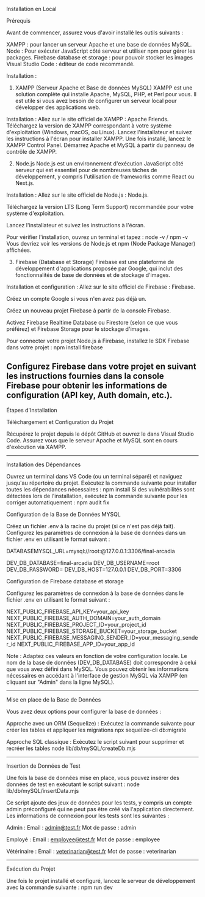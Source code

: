 Installation en Local

Prérequis

Avant de commencer, assurez vous d'avoir installé les outils suivants :

XAMPP : pour lancer un serveur Apache et une base de données MySQL.
Node : Pour exécuter JavaScript côté serveur et utiliser npm pour gérer les packages.
Firebase database et storage : pour pouvoir stocker les images
Visual Studio Code : éditeur de code recommandé. 

Installation :

1. XAMPP (Serveur Apache et Base de données MySQL)
XAMPP est une solution complète qui installe Apache, MySQL, PHP, et Perl pour vous. Il est utile si vous avez besoin de configurer un serveur local pour développer des applications web.

Installation :
Allez sur le site officiel de XAMPP : Apache Friends.
Téléchargez la version de XAMPP correspondant à votre système d'exploitation (Windows, macOS, ou Linux).
Lancez l'installateur et suivez les instructions à l'écran pour installer XAMPP.
Une fois installé, lancez le XAMPP Control Panel.
Démarrez Apache et MySQL à partir du panneau de contrôle de XAMPP.

2. Node.js
Node.js est un environnement d'exécution JavaScript côté serveur qui est essentiel pour de nombreuses tâches de développement, y compris l'utilisation de frameworks comme React ou Next.js.

Installation :
Allez sur le site officiel de Node.js : Node.js.

Téléchargez la version LTS (Long Term Support) recommandée pour votre système d'exploitation.

Lancez l'installateur et suivez les instructions à l'écran.

Pour vérifier l'installation, ouvrez un terminal et tapez : node -v /  npm -v
Vous devriez voir les versions de Node.js et npm (Node Package Manager) affichées.

3. Firebase (Database et Storage)
Firebase est une plateforme de développement d'applications proposée par Google, qui inclut des fonctionnalités de base de données et de stockage d'images.

Installation et configuration :
Allez sur le site officiel de Firebase : Firebase.

Créez un compte Google si vous n'en avez pas déjà un.

Créez un nouveau projet Firebase à partir de la console Firebase.

Activez Firebase Realtime Database ou Firestore (selon ce que vous préférez) et Firebase Storage pour le stockage d'images.

Pour connecter votre projet Node.js à Firebase, installez le SDK Firebase dans votre projet : npm install firebase

Configurez Firebase dans votre projet en suivant les instructions fournies dans la console Firebase pour obtenir les informations de configuration (API key, Auth domain, etc.).
--------------------------------
Étapes d'Installation 

Téléchargement et Configuration du Projet

Récupérez le projet depuis le dépôt GitHub et ouvrez le dans Visual Studio Code.
Assurez vous que le serveur Apache et MySQL sont en cours d'exécution via XAMPP.

--------------------------------
Installation des Dépendances
		
Ouvrez un terminal dans VS Code (ou un terminal séparé) et naviguez jusqu'au répertoire du projet.
Exécutez la commande suivante pour installer toutes les dépendances nécessaires : npm install
Si des vulnérabilités sont détectées lors de l'installation, exécutez la commande suivante pour les corriger automatiquement : npm audit fix

Configuration de la Base de Données MYSQL

Créez un fichier .env à la racine du projet (si ce n'est pas déjà fait).
Configurez les paramètres de connexion à la base de données dans un fichier .env en utilisant le format suivant :


DATABASEMYSQL_URL=mysql://root:@127.0.0.1:3306/final-arcadia

DEV_DB_DATABASE=final-arcadia
DEV_DB_USERNAME=root
DEV_DB_PASSWORD=
DEV_DB_HOST=127.0.0.1
DEV_DB_PORT=3306

Configuration de Firebase database et storage

Configurez les paramètres de connexion à la base de données dans le fichier .env en utilisant le format suivant :

NEXT_PUBLIC_FIREBASE_API_KEY=your_api_key
NEXT_PUBLIC_FIREBASE_AUTH_DOMAIN=your_auth_domain
NEXT_PUBLIC_FIREBASE_PROJECT_ID=your_project_id
NEXT_PUBLIC_FIREBASE_STORAGE_BUCKET=your_storage_bucket
NEXT_PUBLIC_FIREBASE_MESSAGING_SENDER_ID=your_messaging_sender_id
NEXT_PUBLIC_FIREBASE_APP_ID=your_app_id
		
Note : Adaptez ces valeurs en fonction de votre configuration locale. Le nom de la base de données (DEV_DB_DATABASE) doit correspondre à celui que vous avez défini dans MySQL. Vous pouvez obtenir les informations nécessaires en accédant à l'interface de gestion MySQL via XAMPP (en cliquant sur "Admin" dans la ligne MySQL).

--------------------------------
Mise en place de la Base de Données

Vous avez deux options pour configurer la base de données :

Approche avec un ORM (Sequelize) : Exécutez la commande suivante pour créer les tables et appliquer les migrations 
npx sequelize-cli db:migrate

Approche SQL classique : Exécutez le script suivant pour supprimer et recréer les tables
node lib/db/mySQL/createDb.mjs

--------------------------------
Insertion de Données de Test
		
Une fois la base de données mise en place, vous pouvez insérer des données de test en exécutant le script suivant :
node lib/db/mySQL/insertData.mjs

Ce script ajoute des jeux de données pour les tests, y compris un compte admin préconfiguré qui ne peut pas être créé via l'application directement. Les informations de connexion pour les tests sont les suivantes :

Admin :
Email : admin@test.fr
Mot de passe : admin

Employé :
Email : employee@test.fr
Mot de passe : employee

Vétérinaire :
Email : veterinarian@test.fr
Mot de passe : veterinarian

--------------------------------		
Exécution du Projet

Une fois le projet installé et configuré, lancez le serveur de développement avec la commande suivante : npm run dev

 
